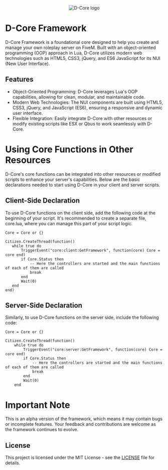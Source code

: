 <div align="center"><img src="https://i.ibb.co/Fxgq0QH/logo.png" alt="D-Core logo"></div>

# D-Core Framework
D-Core Framework is a foundational core designed to help you create and manage your own roleplay server on FiveM. Built with an object-oriented programming (OOP) approach in Lua, D-Core utilizes modern web technologies such as HTML5, CSS3, jQuery, and ES6 JavaScript for its NUI (New User Interface).

## Features
- Object-Oriented Programming: D-Core leverages Lua's OOP capabilities, allowing for clean, modular, and maintainable code.
- Modern Web Technologies: The NUI components are built using HTML5, CSS3, jQuery, and JavaScript (ES6), ensuring a responsive and dynamic user interface.
- Flexible Integration: Easily integrate D-Core with other resources or modify existing scripts like ESX or Qbus to work seamlessly with D-Core.

# Using Core Functions in Other Resources
D-Core's core functions can be integrated into other resources or modified scripts to enhance your server's capabilities. Below are the basic declarations needed to start using D-Core in your client and server scripts.

## Client-Side Declaration
To use D-Core functions on the client side, add the following code at the beginning of your script. It's recommended to create a separate file, core.lua, where you can manage this part of your script logic.

 ```
Core = Core or {}

Citizen.CreateThread(function()
    while true do
        TriggerEvent("core:client:GetFramework", function(core) Core = core end)
        if Core.Status then 
            -- Here the controllers are started and the main functions of each of them are called
            break   
        end
        Wait(0)
    end
end)
 ```
 ## Server-Side Declaration
Similarly, to use D-Core functions on the server side, include the following code:

```
Core = Core or {}

Citizen.CreateThread(function()
    while true do
        TriggerEvent("core:server:GetFramework", function(core) Core = core end)
        if Core.Status then 
            -- Here the controllers are started and the main functions of each of them are called
            break   
        end
        Wait(0)
    end
```

# Important Note

This is an alpha version of the framework, which means it may contain bugs or incomplete features. Your feedback and contributions are welcome as the framework continues to evolve.

## License

This project is licensed under the MIT License - see the [LICENSE](LICENSE) file for details.


